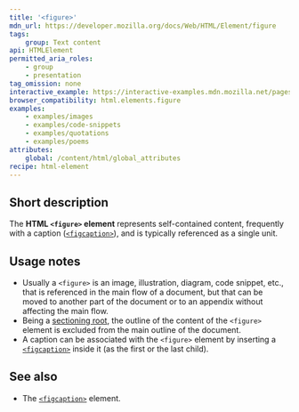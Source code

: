 ```yaml
---
title: '<figure>'
mdn_url: https://developer.mozilla.org/docs/Web/HTML/Element/figure
tags:
    group: Text content
api: HTMLElement
permitted_aria_roles:
    - group
    - presentation
tag_omission: none
interactive_example: https://interactive-examples.mdn.mozilla.net/pages/tabbed/figure.html
browser_compatibility: html.elements.figure
examples:
    - examples/images
    - examples/code-snippets
    - examples/quotations
    - examples/poems
attributes:
    global: /content/html/global_attributes
recipe: html-element
---
```


## Short description

The **HTML `<figure>` element** represents self-contained content,
frequently with a caption
([`<figcaption>`](/en-US/docs/Web/HTML/Element/figcaption)),
and is typically referenced as a single unit.

## Usage notes

- Usually a `<figure>` is an image, illustration, diagram, code
  snippet, etc., that is referenced in the main flow of a document,
  but that can be moved to another part of the document or to an
  appendix without affecting the main flow.
- Being a [sectioning root](/en-US/docs/Web/Guide/HTML/Using_HTML_sections_and_outlines#Sectioning_roots),
  the outline of the content of the `<figure>` element is excluded
  from the main outline of the document.
- A caption can be associated with the `<figure>` element by inserting
  a [`<figcaption>`](/en-US/docs/Web/HTML/Element/figcaption)
  inside it (as the first or the last child).

## See also

- The [`<figcaption>`](/en-US/docs/Web/HTML/Element/figcaption) element.
